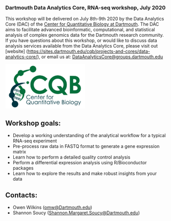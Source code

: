 ### Dartmouth Data Analytics Core, RNA-seq workshop, July 2020

This workshop will be delivered on July 8th-9th 2020 by the Data Analytics Core (DAC) of the [Center for Quantitative Biology at Dartmouth](https://sites.dartmouth.edu/cqb/). The DAC aims to facilitate advanced bioinformatic, computational, and statistical analysis of complex genomics data for the Dartmouth research community. If you have questions about this workshop, or would like to discuss data analysis services available from the Data Analytics Core, please visit out [website] (https://sites.dartmouth.edu/cqb/projects-and-cores/data-analytics-core/), or email us at: DataAnalyticsCore@groups.dartmouth.edu

<img src="figures/logo.jpg" width="250" height="140" >

## Workshop goals: 
- Develop a working understanding of the analytical workflow for a typical RNA-seq experiment
- Pre-process raw data in FASTQ format to generate a gene expression matrix
- Learn how to perform a detailed quality control analysis 
- Perform a differential expression analysis using R/Bioconductor packages 
- Learn how to explore the results and make robust insights from your data  

## Contacts: 
- Owen Wilkins (omw@Dartmouth.edu)
- Shannon Soucy (Shannon.Margaret.Soucy@Dartmouth.edu)



